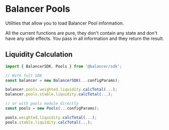# Balancer Pools

Utilities that allow you to load Balancer Pool information.

All the current functions are pure, they don't contain any state and don't have 
any side effects. You pass in all information and they return the result.

## Liquidity Calculation

```js
import { BalancerSDK, Pools } from '@balancer/sdk';

// With full SDK
const balancer = new BalancerSDK(...configParams);

balancer.pools.weighted.liquidity.calcTotal(...);
balancer.pools.stable.liquidity.calcTotal(...);

// or with pools module directly
const pools = new Pools(...configParams);

pools.weighted.liquidity.calcTotal(...);
pools.stable.liquidity.calcTotal(...);
```